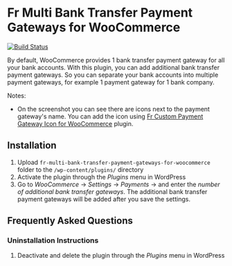 # Fr Multi Bank Transfer Payment Gateways for WooCommerce #

[![Build Status](https://travis-ci.org/fahrirusliyadi/fr-multi-bank-transfer-payment-gateways-for-woocommerce.svg?branch=master)](https://travis-ci.org/fahrirusliyadi/fr-multi-bank-transfer-payment-gateways-for-woocommerce)

By default, WooCommerce provides 1 bank transfer payment gateway for all your bank accounts. With this plugin, you can add additional bank transfer payment gateways. So you can separate your bank accounts into multiple payment gateways, for example 1 payment gateway for 1 bank company.

Notes:
- On the screenshot you can see there are icons next to the payment gateway's name. You can add the icon using [Fr Custom Payment Gateway Icon for WooCommerce](https://wordpress.org/plugins/fr-custom-payment-gateway-icon-for-woocommerce/) plugin.

## Installation ##

1. Upload `fr-multi-bank-transfer-payment-gateways-for-woocommerce` folder to the `/wp-content/plugins/` directory
1. Activate the plugin through the *Plugins* menu in WordPress
1. Go to *WooCommerce* &rarr; *Settings* &rarr; *Payments* &rarr; and enter the *number of additional bank transfer gateways*. The additional bank transfer payment gateways will be added after you save the settings.

## Frequently Asked Questions ##

### Uninstallation Instructions ###

1. Deactivate and delete the plugin through the *Plugins* menu in WordPress